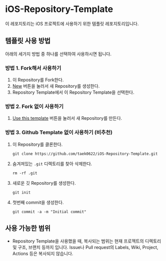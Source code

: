 # iOS-Repository-Template
이 레포지토리는 iOS 프로젝트에 사용하기 위한 템플릿 레포지토리입니다.

## 템플릿 사용 방법

아래의 세가지 방법 중 하나를 선택하여 사용하시면 됩니다.

### 방법 1. Fork해서 사용하기

1. 이 Repository를 Fork한다.
2. [New](https://github.com/new) 버튼을 눌러서 새 Repository를 생성한다.
3. Repository Template에서 이 Repository Template을 선택한다.

### 방법 2. Fork 없이 사용하기

1. [Use this template](https://github.com/taek0622/iOS-Repository-Template/generate) 버튼을 눌러서 새 Repository를 만든다.

### 방법 3. Github Template 없이 사용하기 (비추천)

1. 이 Repository를 클론한다.

   `git clone https://github.com/taek0622/iOS-Repository-Template.git`

2. 숨겨져있는 `.git` 디렉토리를 찾아 삭제한다.

   `rm -rf .git`

3. 새로운 깃 Repository를 생성한다.

   `git init`

4. 첫번째 commit을 생성한다.

   `git commit -a -m "Initial commit"`

## 사용 가능한 범위
- Repository Template을 사용했을 때, 복사되는 범위는 현재 프로젝트의 디렉토리 및 구조, 브랜치 등까지 입니다. Issue나 Pull request의 Labels, Wiki, Project, Actions 등은 복사되지 않습니다.
